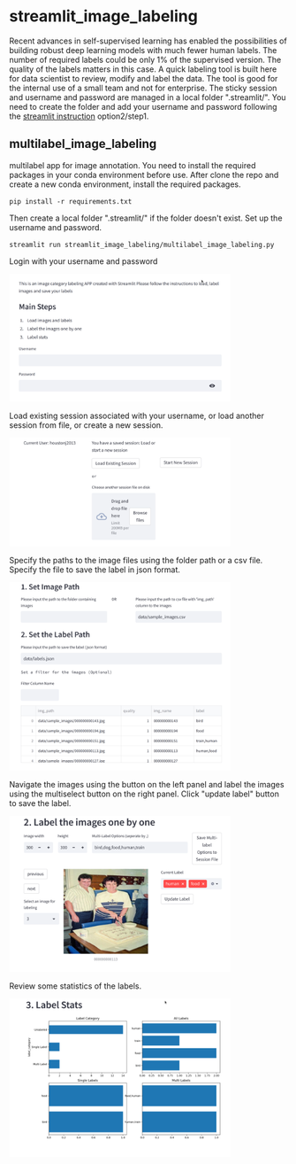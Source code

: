 # streamlit_image_labeling
Recent advances in self-supervised learning has enabled the possibilities of building robust deep learning models with much fewer human labels. The number of required labels could be only 1% of the supervised version. The quality of the labels matters in this case. A quick labeling tool is built here for data scientist to review, modify and label the data. The tool is good for the internal use of a small team and not for enterprise. The sticky session and username and password are managed in a local folder ".streamlit/". You need to create the folder and add your username and password following the [streamlit instruction](https://docs.streamlit.io/knowledge-base/deploy/authentication-without-sso) option2/step1.


## multilabel_image_labeling

multilabel app for image annotation. You need to install the required packages in your conda environment before use. After clone the repo and create a new conda environment, install the required packages. 
```
pip install -r requirements.txt
```
Then create a local folder ".streamlit/" if the folder doesn't exist. Set up the username and password. 
```
streamlit run streamlit_image_labeling/multilabel_image_labeling.py 
```
Login with your username and password

<img src="tests/log_in_page.png" alt="login" width="400"/>

Load existing session associated with your username, or load another session from file, or create a new session. 

<img src="tests/load_or_new_session.png" alt="session" width="400"/>

Specify the paths to the image files using the folder path or a csv file. Specify the file to save the label in json format. 

<img src="tests/specify_image_path_and_label_save_file.png" alt="image_file" width="400"/>

Navigate the images using the button on the left panel and label the images using the multiselect button on the right panel. Click "update label" button to save the label. 

<img src="tests/label_image_with_multilabel_dropdown.png" alt="labeling" width="400"/>

Review some statistics of the labels. 

<img src="tests/label_stats.png" alt="label_stats" width="400"/>


